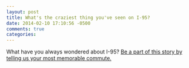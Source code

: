 ```yaml
---
layout: post
title: What's the craziest thing you've seen on I-95?
date: 2014-02-10 17:10:56 -0500
comments: true
categories: 
---
```


What have you always wondered about I-95? [Be a part of this story by telling us your most memorable commute.](http://pinsight.org/q/en/25f381475187)
